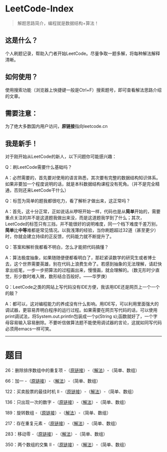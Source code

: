 # LeetCode-Index

> 解题思路简介，编程就是数据结构+算法！

## 这是什么？

个人刷题记录，帮助入门者开始LeetCode。尽量争取一题多解，将每种解法解释清晰。

## 如何使用？

使用搜索功能（浏览器上快捷键一般是Ctrl+F）搜索题号，即可查看解法思路介绍的文章。

## 需要注意：

为了绝大多数国内用户访问，**原链接**指向leetcode.cn

## 我是新手！

对于刚开始从LeetCode的新人，以下问题你可能感兴趣：

Q：刷LeetCode需要什么基础吗？

A：必然需要的，首先要对使用的语言熟悉，其次要有完整的数据结构知识体系。如果非要加一个程度说明的话，就是本科数据结构课程没有死角。（并不是完全精通，否则还来LeetCode干什么）

Q：标签为简单的题我都很吃力，看了解析才做出来，这正常吗？

A：首先，这十分正常，正如说话从咿呀开始一样，代码也是从**简单**开始的，需要重点关注的并不是这道题我做出来没，而是这道题我学到了什么；其次，LeetCode的标签只有三挡，并不能很好的说明难度，同一个档下难度千差万别，**简单**比**中等**难都是常见情况。以我浅薄的经验，当你刷题超过32道（甚至更少）时，你就会建立持续的正反馈，代码能力就不断提升了。

Q：答案和解析我都看不明白，怎么才能把代码搞懂？

A：算法极度抽象，如果随随便便都看明白了，那赶紧读数学的研究生或者博士去，这个世界需要英雄，别在代码上浪费生命了。若感到抽象的无法理解，请赶快拿出纸笔，一步一步把算法的过程画出来，慢慢画，就会理解的。（数无形时少直觉，形少数时难入微，数形结合百般好。——华罗庚）

Q：LeetCode之类的网站上写代码没有IDE方便，我该用IDE还是网页上一个一个的敲？

A：都可以，这对编程能力的养成没有什么影响。用IDE写，可以利用里面强大的调试器，更容易弄明白程序的运行过程。如果需要在网页写代码的话，可以使用print调试法，将System.out.println包装成一个p(String s);函数就好了，一个字母容易输入容易删除。不要听信做算法题不能使用调试器的言论，这就如同写代码必须用emacs一样可笑。

---

# 题目

26：删除排序数组中的重复项 -（[原链接](https://leetcode-cn.com/problems/remove-duplicates-from-sorted-array/)）-（[解法](./problems/26/26.md)）-（简单、数组）

66：加一 -（[原链接](https://leetcode-cn.com/problems/plus-one/)）-（[解法](./problems/66/66.md)）-（简单、数组）

122：买卖股票的最佳时机 II -（[原链接](https://leetcode-cn.com/problems/best-time-to-buy-and-sell-stock-ii/)）-（[解法](./problems/122/122.md)）-（简单、数组）

136：只出现一次的数字 -（[原链接](<https://leetcode-cn.com/problems/single-number/comments/>)）-（[解法](./problems/136/136.md)）-（简单、数组）

189：旋转数组 -（[原链接](https://leetcode-cn.com/problems/rotate-array/)）-（[解法](./problems/189/189.md)）-（简单、数组）

217：存在重复元素 -（[原链接](https://leetcode-cn.com/problems/contains-duplicate/submissions/)）-（[解法](./problems/217/217.md)）-（简单、数组）

283：移动零 -（[原链接](https://leetcode-cn.com/problems/move-zeroes/)）-（[解法](./problems/283/283.md)）-（简单、数组）

350：两个数组的交集 II -（[原链接](https://leetcode-cn.com/problems/intersection-of-two-arrays-ii/)）-（[解法](./problems/350/350.md)）-（简单、数组）

